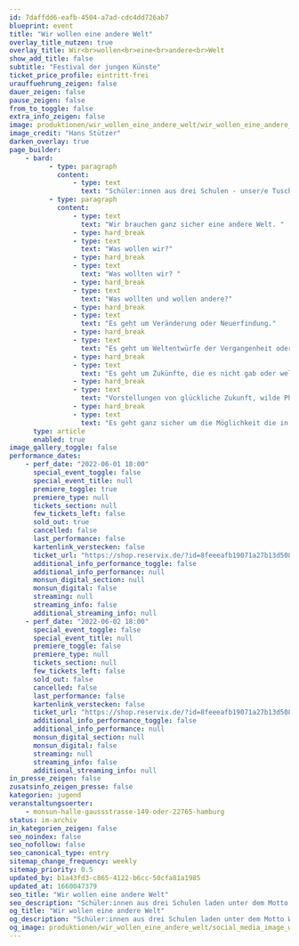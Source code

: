 ```yaml
---
id: 7daffdd6-eafb-4504-a7ad-cdc4dd726ab7
blueprint: event
title: "Wir wollen eine andere Welt"
overlay_title_nutzen: true
overlay_title: Wir<br>wollen<br>eine<br>andere<br>Welt
show_add_title: false
subtitle: "Festival der jungen Künste"
ticket_price_profile: eintritt-frei
urauffuehrung_zeigen: false
dauer_zeigen: false
pause_zeigen: false
from_to_toggle: false
extra_info_zeigen: false
image: produktionen/wir_wollen_eine_andere_welt/wir_wollen_eine_andere_welt_c_hans_stuetzer.jpg
image_credit: "Hans Stützer"
darken_overlay: true
page_builder:
    - bard:
          - type: paragraph
            content:
                - type: text
                  text: "Schüler:innen aus drei Schulen - unser/e Tuschpartner:in das Heinrich-Heine Gymnasium Poppenbüttel, unser/e zukünftige/r Tuschpartner:in das Helmut Schmidt Gymnasium Wilhelmsburg und unser/e längjährige Kooperationschule das Gymnasium Othmarschen -  laden unter dem Motto WIR WOLLEN EINE ANDERE WELT zu Kunst, Musik und Theater ein."
          - type: paragraph
            content:
                - type: text
                  text: "Wir brauchen ganz sicher eine andere Welt. "
                - type: hard_break
                - type: text
                  text: "Was wollen wir?"
                - type: hard_break
                - type: text
                  text: "Was wollten wir? "
                - type: hard_break
                - type: text
                  text: "Was wollten und wollen andere?"
                - type: hard_break
                - type: text
                  text: "Es geht um Veränderung oder Neuerfindung."
                - type: hard_break
                - type: text
                  text: "Es geht um Weltentwürfe der Vergangenheit oder der Zukunft. "
                - type: hard_break
                - type: text
                  text: "Es geht um Zukünfte, die es nicht gab oder welche die geworden sind - um bedrückende oder befreiende Welten."
                - type: hard_break
                - type: text
                  text: "Vorstellungen von glückliche Zukunft, wilde Phantasmen oder Enttäuschungen."
                - type: hard_break
                - type: text
                  text: "Es geht ganz sicher um die Möglichkeit die in uns Menschen steckt, die Möglichkeit die Welt zu verändern.“"
      type: article
      enabled: true
image_gallery_toggle: false
performance_dates:
    - perf_date: "2022-06-01 18:00"
      special_event_toggle: false
      special_event_title: null
      premiere_toggle: true
      premiere_type: null
      tickets_section: null
      few_tickets_left: false
      sold_out: true
      cancelled: false
      last_performance: false
      kartenlink_verstecken: false
      ticket_url: "https://shop.reservix.de/?id=8feeeafb19071a27b13d5083379d95183e9ab490f2f135faf80b2fecfc1ba00f2aba7ad8945f4a4292549eb86feddc1b&vID=7337&eventGrpID=405060&eventID=1945147"
      additional_info_performance_toggle: false
      additional_info_performance: null
      monsun_digital_section: null
      monsun_digital: false
      streaming: null
      streaming_info: false
      additional_streaming_info: null
    - perf_date: "2022-06-02 18:00"
      special_event_toggle: false
      special_event_title: null
      premiere_toggle: false
      premiere_type: null
      tickets_section: null
      few_tickets_left: false
      sold_out: false
      cancelled: false
      last_performance: false
      kartenlink_verstecken: false
      ticket_url: "https://shop.reservix.de/?id=8feeeafb19071a27b13d5083379d95183e9ab490f2f135faf80b2fecfc1ba00f2aba7ad8945f4a4292549eb86feddc1b&vID=7337&eventGrpID=405060&eventID=1945150"
      additional_info_performance_toggle: false
      additional_info_performance: null
      monsun_digital_section: null
      monsun_digital: false
      streaming: null
      streaming_info: false
      additional_streaming_info: null
in_presse_zeigen: false
zusatsinfo_zeigen_presse: false
kategorien: jugend
veranstaltungsoerter:
    - monsun-halle-gaussstrasse-149-oder-22765-hamburg
status: im-archiv
in_kategorien_zeigen: false
seo_noindex: false
seo_nofollow: false
seo_canonical_type: entry
sitemap_change_frequency: weekly
sitemap_priority: 0.5
updated_by: b1a43fd3-c865-4122-b6cc-50cfa81a1985
updated_at: 1660047379
seo_title: "Wir wollen eine andere Welt"
seo_description: "Schüler:innen aus drei Schulen laden unter dem Motto WIR WOLLEN EINE ANDERE WELT zu Kunst, Musik und Theater ein."
og_title: "Wir wollen eine andere Welt"
og_description: "Schüler:innen aus drei Schulen laden unter dem Motto WIR WOLLEN EINE ANDERE WELT zu Kunst, Musik und Theater ein."
og_image: produktionen/wir_wollen_eine_andere_welt/social_media_image_wir_wollen_eine_andere_welt.jpg
---
```

